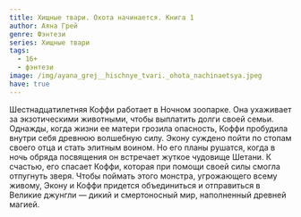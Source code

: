```yaml
---
title: Хищные твари. Охота начинается. Книга 1
author: Аяна Грей
genre: Фэнтези
series: Хищные твари
tags:
  - 16+
  - фэнтези
image: /img/ayana_grej__hischnye_tvari._ohota_nachinaetsya.jpeg
have: true
---
```

Шестнадцатилетняя Коффи работает в Ночном зоопарке. Она ухаживает за экзотическими животными, чтобы выплатить долги своей семьи. Однажды, когда жизни ее матери грозила опасность, Коффи пробудила внутри себя древнюю волшебную силу. Экону суждено пойти по стопам своего отца и стать элитным воином. Но его планы рушатся, когда в ночь обряда посвящения он встречает жуткое чудовище Шетани. К счастью, его спасает Коффи, которая при помощи своей силы смогла отпугнуть зверя. Чтобы поймать этого монстра, угрожающего всему живому, Экону и Коффи придется объединиться и отправиться в Великие джунгли — дикий и смертоносный мир, наполненный древней магией.